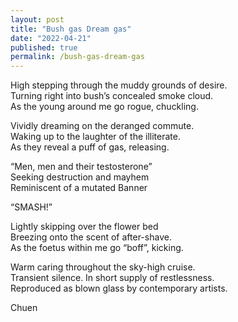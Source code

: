 ```yaml
---
layout: post
title: "Bush gas Dream gas"
date: "2022-04-21"
published: true
permalink: /bush-gas-dream-gas
---
```


  
  
High stepping through the muddy grounds of desire.  
Turning right into bush’s concealed smoke cloud.  
As the young around me go rogue, chuckling.  
  
Vividly dreaming on the deranged commute.  
Waking up to the laughter of the illiterate.  
As they reveal a puff of gas, releasing.  
  
“Men, men and their testosterone”  
Seeking destruction and mayhem  
Reminiscent of a mutated Banner  
  
“SMASH!”  
  
Lightly skipping over the flower bed  
Breezing onto the scent of after-shave.  
As the foetus within me go “boff”, kicking.  
  
Warm caring throughout the sky-high cruise.  
Transient silence. In short supply of restlessness.  
Reproduced as blown glass by contemporary artists. 

  
  
  
Chuen
